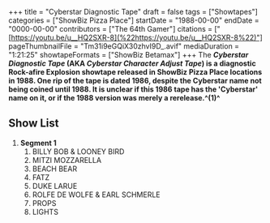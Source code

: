 +++
title = "Cyberstar Diagnostic Tape"
draft = false
tags = ["Showtapes"]
categories = ["ShowBiz Pizza Place"]
startDate = "1988-00-00"
endDate = "0000-00-00"
contributors = ["The 64th Gamer"]
citations = ["[https://youtu.be/u__HQ2SXR-8](%22https://youtu.be/u__HQ2SXR-8%22)"]
pageThumbnailFile = "Tm31i9eGQiX30zhvI9D_.avif"
mediaDuration = "1:21:25"
showtapeFormats = ["ShowBiz Betamax"]
+++
The ***Cyberstar Diagnostic Tape* (AKA ***Cyberstar Character Adjust Tape*) is a diagnostic Rock-afire Explosion showtape released in ShowBiz Pizza Place locations in 1988.
One rip of the tape is dated 1986, despite the Cyberstar name not being coined until 1988. It is unclear if this 1986 tape has the 'Cyberstar' name on it, or if the 1988 version was merely a rerelease.^(1)^****

## Show List

1.  **Segment 1**
    1.  BILLY BOB & LOONEY BIRD
    2.  MITZI MOZZARELLA
    3.  BEACH BEAR
    4.  FATZ
    5.  DUKE LARUE
    6.  ROLFE DE WOLFE & EARL SCHMERLE
    7.  PROPS
    8.  LIGHTS
